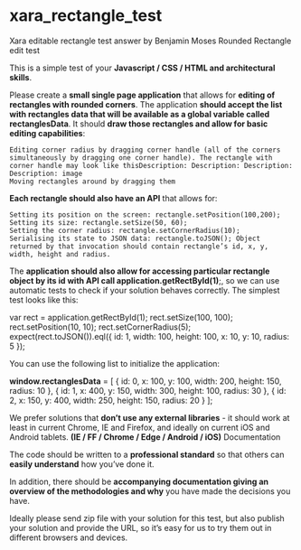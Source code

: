# xara_rectangle_test
Xara editable rectangle test answer by Benjamin Moses
Rounded Rectangle edit test

This is a simple test of your **Javascript / CSS / HTML and architectural skills**.

Please create a **small single page application** that allows for **editing of rectangles with rounded corners**. The application **should accept the list with rectangles data that will be available as a global variable called rectanglesData**. It should **draw those rectangles and allow for basic editing capabilities**:

    Editing corner radius by dragging corner handle (all of the corners simultaneously by dragging one corner handle). The rectangle with corner handle may look like thisDescription: Description: Description: Description: image
    Moving rectangles around by dragging them

**Each rectangle should also have an API** that allows for:

    Setting its position on the screen: rectangle.setPosition(100,200);
    Setting its size: rectangle.setSize(50, 60);
    Setting the corner radius: rectangle.setCornerRadius(10);
    Serialising its state to JSON data: rectangle.toJSON(); Object returned by that invocation should contain rectangle’s id, x, y, width, height and radius.

The **application should also allow for accessing particular rectangle object by its id with API call application.getRectById(1)**;, so we can use automatic tests to check if your solution behaves correctly. The simplest test looks like this:

var rect = application.getRectById(1); rect.setSize(100, 100); rect.setPosition(10, 10); rect.setCornerRadius(5); expect(rect.toJSON()).eql({ id: 1, width: 100, height: 100, x: 10, y: 10, radius: 5 });

You can use the following list to initialize the application:

**window.rectanglesData** = [ { id: 0, x: 100, y: 100, width: 200, height: 150, radius: 10 }, { id: 1, x: 400, y: 150, width: 300, height: 100, radius: 30 }, { id: 2, x: 150, y: 400, width: 250, height: 150, radius: 20 } ];

We prefer solutions that **don’t use any external libraries** - it should work at least in current Chrome, IE and Firefox, and ideally on current iOS and Android tablets. **(IE / FF / Chrome / Edge / Android / iOS)**
Documentation

The code should be written to a **professional standard** so that others can **easily understand** how you’ve done it.

In addition, there should be **accompanying documentation giving an overview of the methodologies and why** you have made the decisions you have.

Ideally please send zip file with your solution for this test, but also publish your solution and provide the URL, so it’s easy for us to try them out in different browsers and devices.
